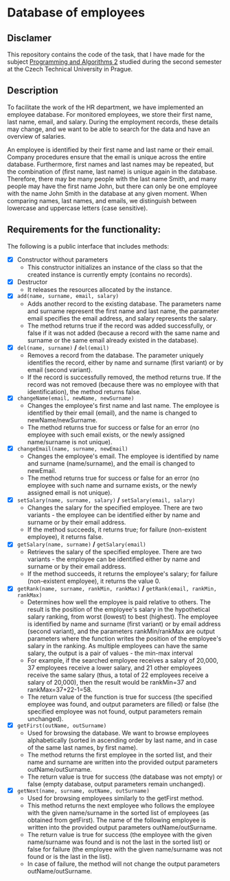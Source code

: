 # Database of employees


## Disclamer

This repository contains the code of the task, that I have made for the subject [Programming and Algorithms 2](https://courses.fit.cvut.cz/BI-PA2/) studied during the second semester at the Czech Technical University in Prague.


## Description

To facilitate the work of the HR department, we have implemented an employee database. For monitored employees, we store their first name, last name, email, and salary. During the employment records, these details may change, and we want to be able to search for the data and have an overview of salaries.

An employee is identified by their first name and last name or their email. Company procedures ensure that the email is unique across the entire database. Furthermore, first names and last names may be repeated, but the combination of (first name, last name) is unique again in the database. Therefore, there may be many people with the last name Smith, and many people may have the first name John, but there can only be one employee with the name John Smith in the database at any given moment. When comparing names, last names, and emails, we distinguish between lowercase and uppercase letters (case sensitive).


## Requirements for the functionality:

The following is a public interface that includes methods:

- [X] Constructor without parameters
    - This constructor initializes an instance of the class so that the created instance is currently empty (contains no records).
- [X] Destructor
    - It releases the resources allocated by the instance.
- [X] `add(name, surname, email, salary)`
    - Adds another record to the existing database. The parameters name and surname represent the first name and last name, the parameter email specifies the email address, and salary represents the salary. 
    - The method returns true if the record was added successfully, or false if it was not added (because a record with the same name and surname or the same email already existed in the database).
- [X] `del(name, surname)` **/** `del(email)`
    - Removes a record from the database. The parameter uniquely identifies the record, either by name and surname (first variant) or by email (second variant). 
    - If the record is successfully removed, the method returns true. If the record was not removed (because there was no employee with that identification), the method returns false.
- [X] `changeName(email, newName, newSurname)`
    - Changes the employee's first name and last name. The employee is identified by their email (email), and the name is changed to newName/newSurname. 
    - The method returns true for success or false for an error (no employee with such email exists, or the newly assigned name/surname is not unique).
- [X] `changeEmail(name, surname, newEmail)`
    - Changes the employee's email. The employee is identified by name and surname (name/surname), and the email is changed to newEmail. 
    - The method returns true for success or false for an error (no employee with such name and surname exists, or the newly assigned email is not unique).
- [X] `setSalary(name, surname, salary)` **/** `setSalary(email, salary)`
    - Changes the salary for the specified employee. There are two variants - the employee can be identified either by name and surname or by their email address. 
    - If the method succeeds, it returns true; for failure (non-existent employee), it returns false.
- [X] `getSalary(name, surname)` **/** `getSalary(email)`
    - Retrieves the salary of the specified employee. There are two variants - the employee can be identified either by name and surname or by their email address. 
    - If the method succeeds, it returns the employee's salary; for failure (non-existent employee), it returns the value 0.
- [X] `getRank(name, surname, rankMin, rankMax)` **/** `getRank(email, rankMin, rankMax)`
    - Determines how well the employee is paid relative to others. The result is the position of the employee's salary in the hypothetical salary ranking, from worst (lowest) to best (highest). The employee is identified by name and surname (first variant) or by email address (second variant), and the parameters rankMin/rankMax are output parameters where the function writes the position of the employee's salary in the ranking. As multiple employees can have the same salary, the output is a pair of values - the min-max interval
    - For example, if the searched employee receives a salary of 20,000, 37 employees receive a lower salary, and 21 other employees receive the same salary (thus, a total of 22 employees receive a salary of 20,000), then the result would be rankMin=37 and rankMax=37+22-1=58.
    - The return value of the function is true for success (the specified employee was found, and output parameters are filled) or false (the specified employee was not found, output parameters remain unchanged).
- [X] `getFirst(outName, outSurname)`
    - Used for browsing the database. We want to browse employees alphabetically (sorted in ascending order by last name, and in case of the same last names, by first name). 
    - The method returns the first employee in the sorted list, and their name and surname are written into the provided output parameters outName/outSurname. 
    - The return value is true for success (the database was not empty) or false (empty database, output parameters remain unchanged).
- [X] `getNext(name, surname, outName, outSurname)`
    - Used for browsing employees similarly to the getFirst method. 
    - This method returns the next employee who follows the employee with the given name/surname in the sorted list of employees (as obtained from getFirst). The name of the following employee is written into the provided output parameters outName/outSurname. 
    - The return value is true for success (the employee with the given name/surname was found and is not the last in the sorted list) or false for failure (the employee with the given name/surname was not found or is the last in the list). 
    - In case of failure, the method will not change the output parameters outName/outSurname.